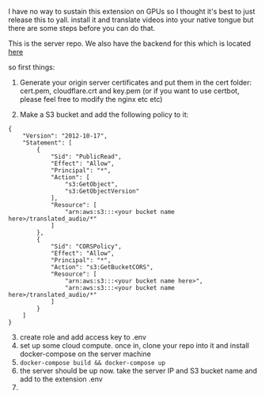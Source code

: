 I have no way to sustain this extension on GPUs so I thought it's best to just release this to yall. install it and translate videos into your native tongue
but there are some steps before you can do that.

This is the server repo. We also have the backend for this which is located [here]()

so first things:

1. Generate your origin server certificates and put them in the cert folder: cert.pem, cloudflare.crt and key.pem (or if you want to use certbot, please feel free to modify the nginx etc etc)

2. Make a S3 bucket and add the following policy to it:

```
{
    "Version": "2012-10-17",
    "Statement": [
        {
            "Sid": "PublicRead",
            "Effect": "Allow",
            "Principal": "*",
            "Action": [
                "s3:GetObject",
                "s3:GetObjectVersion"
            ],
            "Resource": [
                "arn:aws:s3:::<your bucket name here>/translated_audio/*"
            ]
        },
        {
            "Sid": "CORSPolicy",
            "Effect": "Allow",
            "Principal": "*",
            "Action": "s3:GetBucketCORS",
            "Resource": [
                "arn:aws:s3:::<your bucket name here>",
                "arn:aws:s3:::<your bucket name here>/translated_audio/*"
            ]
        }
    ]
}
```

3. create role and add access key to .env
4. set up some cloud compute. once in, clone your repo into it and install docker-compose on the server machine
5. `docker-compose build && docker-compose up`
6. the server should be up now. take the server IP and S3 bucket name and add to the extension .env
7.
